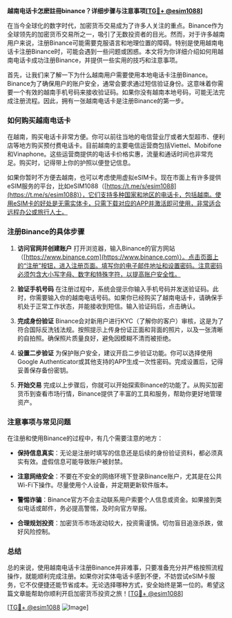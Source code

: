 **越南电话卡怎麽註冊binance？详细步骤与注意事项[[TG💪+ @esim1088](https://t.me/s/esim1088)]**

在当今全球化的数字时代，加密货币交易成为了许多人关注的重点。Binance作为全球领先的加密货币交易所之一，吸引了无数投资者的目光。然而，对于许多越南用户来说，注册Binance可能需要克服语言和地理位置的障碍。特别是使用越南电话卡注册Binance时，可能会遇到一些问题或困惑。本文将为你详细介绍如何用越南电话卡成功注册Binance，并提供一些实用的技巧和注意事项。

首先，让我们来了解一下为什么越南用户需要使用本地电话卡注册Binance。Binance为了确保用户的账户安全，通常会要求通过短信验证身份。这意味着你需要一个有效的越南手机号码来接收验证码。如果你没有越南本地号码，可能无法完成注册流程。因此，拥有一张越南电话卡是注册Binance的第一步。

### 如何购买越南电话卡

在越南，购买电话卡非常方便。你可以前往当地的电信营业厅或者大型超市、便利店等地方购买预付费电话卡。目前越南的主要电信运营商包括Viettel、Mobifone和Vinaphone。这些运营商提供的电话卡价格实惠，流量和通话时间也非常充足。购买时，记得带上你的护照以便登记信息。

如果你暂时不方便去越南，也可以考虑使用虚拟eSIM卡。现在市面上有许多提供eSIM服务的平台，比如eSIM1088（[https://t.me/s/esim1088](https://t.me/s/esim1088)），它们支持多种国家和地区的电话卡，包括越南。使用eSIM卡的好处是无需实体卡，只需下载对应的APP并激活即可使用，非常适合远程办公或旅行人士。

### 注册Binance的具体步骤

1. **访问官网并创建账户**
   打开浏览器，输入Binance的官方网站（[https://www.binance.com](https://www.binance.com)）。点击页面上的“注册”按钮，进入注册页面。填写你的电子邮件地址和设置密码。注意密码必须包含大小写字母、数字和特殊字符，以提高账户安全性。

2. **验证手机号码**
   在注册过程中，系统会提示你输入手机号码并发送验证码。此时，你需要输入你的越南电话号码。如果你已经购买了越南电话卡，请确保手机处于正常工作状态，并能接收到短信。输入验证码后，点击确认。

3. **完成身份验证**
   Binance会对新用户进行KYC（了解你的客户）审核，这是为了符合国际反洗钱法规。按照提示上传身份证正面和背面的照片，以及一张清晰的自拍照。确保照片质量良好，避免因模糊不清而被拒绝。

4. **设置二步验证**
   为保护账户安全，建议开启二步验证功能。你可以选择使用Google Authenticator或其他支持的APP生成一次性密码。完成设置后，记得妥善保存备份密钥。

5. **开始交易**
   完成以上步骤后，你就可以开始探索Binance的功能了。从购买加密货币到查看市场行情，Binance提供了丰富的工具和服务，帮助你更好地管理资产。

### 注意事项与常见问题

在注册和使用Binance的过程中，有几个需要注意的地方：

- **保持信息真实**：无论是注册时填写的信息还是后续的身份验证资料，都必须真实有效。虚假信息可能导致账户被封禁。
  
- **注意网络安全**：不要在不安全的网络环境下登录Binance账户，尤其是在公共Wi-Fi下操作。尽量使用个人设备，并定期更新软件版本。

- **警惕诈骗**：Binance官方不会主动联系用户索要个人信息或资金。如果接到类似电话或邮件，务必提高警惕，及时向官方举报。

- **合理规划投资**：加密货币市场波动较大，投资需谨慎。切勿盲目追涨杀跌，做好风险控制。

### 总结

总的来说，使用越南电话卡注册Binance并非难事，只要准备充分并严格按照流程操作，就能顺利完成注册。如果你对实体电话卡感到不便，不妨尝试eSIM卡服务，它不仅便捷还能节省成本。无论选择哪种方式，安全始终是第一位的。希望这篇文章能帮助你顺利开启加密货币投资之旅！[[TG💪+ @esim1088](https://t.me/s/esim1088)]

[[TG💪+ @esim1088](https://t.me/s/esim1088) ![Image](https://i.postimg.cc/4NQfJmqS/Snipaste-2025-05-13-00-14-12.png)]